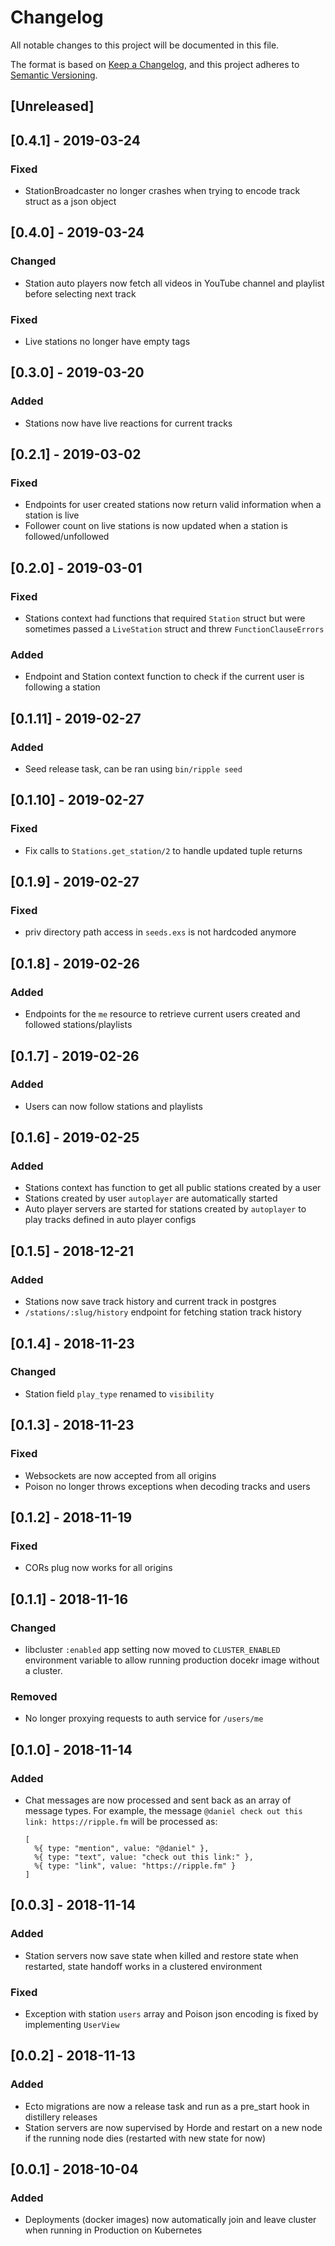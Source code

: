 # Changelog

All notable changes to this project will be documented in this file.

The format is based on [Keep a Changelog](https://keepachangelog.com/en/1.0.0/),
and this project adheres to [Semantic Versioning](https://semver.org/spec/v2.0.0.html).

## [Unreleased]

## [0.4.1] - 2019-03-24

### Fixed

- StationBroadcaster no longer crashes when trying to encode track struct as a json object

## [0.4.0] - 2019-03-24

### Changed

- Station auto players now fetch all videos in YouTube channel and playlist before selecting next track

### Fixed

- Live stations no longer have empty tags

## [0.3.0] - 2019-03-20

### Added

- Stations now have live reactions for current tracks

## [0.2.1] - 2019-03-02

### Fixed

- Endpoints for user created stations now return valid information when a station is live
- Follower count on live stations is now updated when a station is followed/unfollowed

## [0.2.0] - 2019-03-01

### Fixed

- Stations context had functions that required `Station` struct but were sometimes passed a `LiveStation` struct and threw `FunctionClauseErrors`

### Added

- Endpoint and Station context function to check if the current user is following a station

## [0.1.11] - 2019-02-27

### Added

- Seed release task, can be ran using `bin/ripple seed`

## [0.1.10] - 2019-02-27

### Fixed

- Fix calls to `Stations.get_station/2` to handle updated tuple returns

## [0.1.9] - 2019-02-27

### Fixed

- priv directory path access in `seeds.exs` is not hardcoded anymore

## [0.1.8] - 2019-02-26

### Added

- Endpoints for the `me` resource to retrieve current users
  created and followed stations/playlists

## [0.1.7] - 2019-02-26

### Added

- Users can now follow stations and playlists

## [0.1.6] - 2019-02-25

### Added

- Stations context has function to get all public stations created by a user
- Stations created by user `autoplayer` are automatically started
- Auto player servers are started for stations created by `autoplayer` to play tracks defined in auto player configs

## [0.1.5] - 2018-12-21

### Added

- Stations now save track history and current track in postgres
- `/stations/:slug/history` endpoint for fetching station track history

## [0.1.4] - 2018-11-23

### Changed

- Station field `play_type` renamed to `visibility`

## [0.1.3] - 2018-11-23

### Fixed

- Websockets are now accepted from all origins
- Poison no longer throws exceptions when decoding tracks and users

## [0.1.2] - 2018-11-19

### Fixed

- CORs plug now works for all origins

## [0.1.1] - 2018-11-16

### Changed

- libcluster `:enabled` app setting now moved to `CLUSTER_ENABLED` environment variable to allow running production docekr image without a cluster.

### Removed

- No longer proxying requests to auth service for `/users/me`

## [0.1.0] - 2018-11-14

### Added

- Chat messages are now processed and sent back as an array of message types. For example, the message `@daniel check out this link: https://ripple.fm` will be processed as:
  ```
  [
    %{ type: "mention", value: "@daniel" },
    %{ type: "text", value: "check out this link:" },
    %{ type: "link", value: "https://ripple.fm" }
  ]
  ```

## [0.0.3] - 2018-11-14

### Added

- Station servers now save state when killed and restore state when restarted, state handoff works in a clustered environment

### Fixed

- Exception with station `users` array and Poison json encoding is fixed by implementing `UserView`

## [0.0.2] - 2018-11-13

### Added

- Ecto migrations are now a release task and run as a pre_start hook in distillery releases
- Station servers are now supervised by Horde and restart on a new node if the running node dies (restarted with new state for now)

## [0.0.1] - 2018-10-04

### Added

- Deployments (docker images) now automatically join and leave cluster when running in Production on Kubernetes
